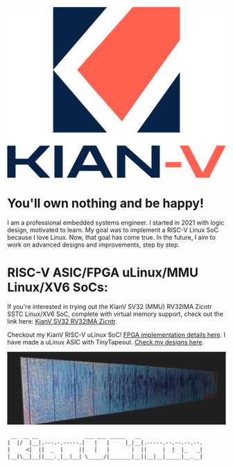 <img src="zendots_blue_red.png" alt="Kianv logo"/>

You'll own nothing and be happy!
================================
I am a professional embedded systems engineer. I started in 2021 with logic
design, motivated to learn. My goal was to implement a RISC-V Linux SoC because I love
Linux. Now, that goal has come true. In the future, I aim to work on advanced
designs and improvements, step by step.

RISC-V ASIC/FPGA uLinux/MMU Linux/XV6 SoCs:
===========================================
If you're interested in trying out the KianV SV32 (MMU) RV32IMA Zicntr SSTC Linux/XV6 SoC, complete with virtual memory support, check out the link here:
[KianV SV32 RV32IMA Zicntr](https://github.com/splinedrive/kianRiscV/tree/master/linux_socs/kianv_mc_rv32ima_sv32).

Checkout my KianV RISC-V uLinux SoC!
[FPGA implementation details here](https://github.com/splinedrive/kianRiscV/blob/master/linux_socs/kianv_harris_mcycle_edition/README.md).
I have made a uLinux ASIC with TinyTapeout.
[Check my designs here](https://github.com/splinedrive/kianRiscV/tree/master/asic).

<img src="ulinux_asic_tt05.jpg" alt="Kianv uLinux ASIC Soc TT05"/>

```
 __  __ __               ___ ___ _____   __
|  |/  |__|.---.-.-----.|   |   |     |_|__|.-----.--.--.--.--.
|     <|  ||  _  |     ||   |   |       |  ||     |  |  |_   _|
|__|\__|__||___._|__|__| \_____/|_______|__||__|__|_____|__.__|
```

